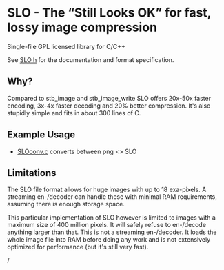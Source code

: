 
# SLO - The “Still Looks OK” for fast, lossy image compression

Single-file GPL licensed library for C/C++

See [SLO.h](https://github.com/skandau/SLO.h) for
the documentation and format specification.



## Why?

Compared to stb_image and stb_image_write SLO offers 20x-50x faster encoding,
3x-4x faster decoding and 20% better compression. It's also stupidly simple and
fits in about 300 lines of C.


## Example Usage

- [SLOconv.c](https://github.com/skandau/SLOconv.c)
converts between png <> SLO


## Limitations

The SLO file format allows for huge images with up to 18 exa-pixels. A streaming 
en-/decoder can handle these with minimal RAM requirements, assuming there is 
enough storage space.

This particular implementation of SLO however is limited to images with a 
maximum size of 400 million pixels. It will safely refuse to en-/decode anything
larger than that. This is not a streaming en-/decoder. It loads the whole image
file into RAM before doing any work and is not extensively optimized for 
performance (but it's still very fast).

/


